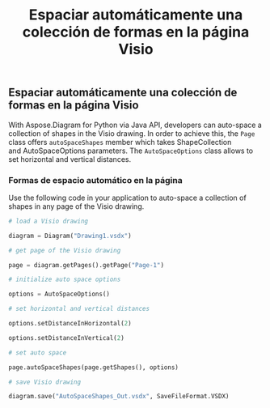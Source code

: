 ﻿---
title: Espaciar automáticamente una colección de formas en la página Visio
type: docs
weight: 30
url: /es/python-java/auto-space-a-collection-of-shapes-in-the-visio-page/
---
## **Espaciar automáticamente una colección de formas en la página Visio**
With Aspose.Diagram for Python via Java API, developers can auto-space a collection of shapes in the Visio drawing. In order to achieve this, the `Page` class offers `autoSpaceShapes` member which takes ShapeCollection and AutoSpaceOptions parameters. The `AutoSpaceOptions` class allows to set horizontal and vertical distances.

### **Formas de espacio automático en la página**
Use the following code in your application to auto-space a collection of shapes in any page of the Visio drawing.

``` python
# load a Visio drawing

diagram = Diagram("Drawing1.vsdx")

# get page of the Visio drawing

page = diagram.getPages().getPage("Page-1")

# initialize auto space options

options = AutoSpaceOptions()

# set horizontal and vertical distances

options.setDistanceInHorizontal(2)

options.setDistanceInVertical(2)

# set auto space 

page.autoSpaceShapes(page.getShapes(), options)

# save Visio drawing

diagram.save("AutoSpaceShapes_Out.vsdx", SaveFileFormat.VSDX)

```
